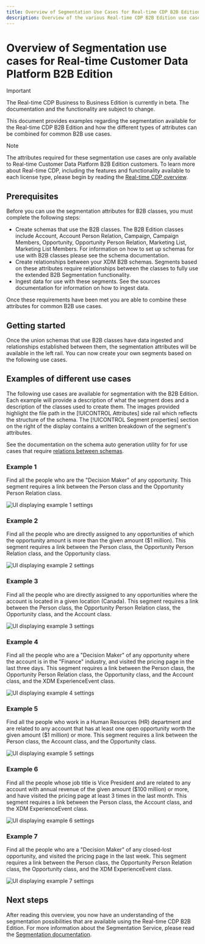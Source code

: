 ```yaml
---
title: Overview of Segmentation Use Cases for Real-time CDP B2B Edition.
description: Overview of the various Real-time CDP B2B Edition use cases available.
---
```

# Overview of Segmentation use cases for Real-time Customer Data Platform B2B Edition

<!-- This document relates to this [ticket](https://jira.corp.adobe.com/browse/PLAT-100468) -->

>[!IMPORTANT]
>
>The Real-time CDP Business to Business Edition is currently in beta. The documentation and the functionality are subject to change.

This document provides examples regarding the segmentation available for the Real-time CDP B2B Edition and how the different types of attributes can be combined for common B2B use cases.

>[!NOTE]
>
>The attributes required for these segmentation use cases are only available to Real-time Customer Data Platform B2B Edition customers. To learn more about Real-time CDP, including the features and functionality available to each license type, please begin by reading the [Real-time CDP overview](../overview.md).

## Prerequisites

Before you can use the segmentation attributes for B2B classes, you must complete the following steps:

- Create schemas that use the B2B classes. The B2B Edition classes include Account, Account Person Relation, Campaign, Campaign Members, Opportunity, Opportunity Person Relation, Marketing List, Marketing List Members. For information on how to set up schemas for use with B2B classes please see the schema documentation.
  <!-- [PLACEHOLDER how to set up schemas for use with B2B classes]()] -->
- Create relationships between your XDM B2B schemas. Segments based on these attributes require relationships between the classes to fully use the extended B2B Segmentation functionality.
  <!-- [PLACEHOLDER Create relationships between your XDM B2B schemas]() -->
- Ingest data for use with these segments. See the sources documentation for information on how to ingest data. 
  <!-- [PLACEHOLDER how to ingest data](../../sources/home.md). -->

Once these requirements have been met you are able to combine these attributes for common B2B use cases.

## Getting started

Once the union schemas that use B2B classes have data ingested and relationships established between them, the segmentation attributes will be available in the left rail. You can now create your own segments based on the following use cases.

## Examples of different use cases

The following use cases are available for segmentation with the B2B Edition. Each example will provide a description of what the segment does and a description of the classes used to create them. The images provided highlight the file path in the [!UICONTROL Attributes] side rail which reflects the structure of the schema. The [!UICONTROL Segment properties] section on the right of the display contains a written breakdown of the segment's attributes. 

See the documentation on the schema auto generation utility for for use cases that require [relations between schemas](../../sources/connectors/adobe-applications/marketo/marketo-namespaces.md).
<!-- [possible PLACEHOLDER] -->

<!-- short blurb explaining what the segment does, and then an accompanying screenshot to show how it’s built -->

### Example 1

Find all the people who are the "Decision Maker" of any opportunity. This segment requires a link between the Person class and the Opportunity Person Relation class. 

![UI displaying example 1 settings](../assets/segmentation/decision-maker.png)

### Example 2

Find all the people who are directly assigned to any opportunities of which the opportunity amount is more than the given amount ($1 million). This segment requires a link between the Person class, the Opportunity Person Relation class, and the Opportunity class.

![UI displaying example 2 settings](../assets/example-2.png)

### Example 3

Find all the people who are directly assigned to any opportunities where the account is located in a given location (Canada). This segment requires a link between the Person class, the Opportunity Person Relation class, the Opportunity class, and the Account class.

![UI displaying example 3 settings](../assets/example-3.png)

### Example 4

Find all the people who are a "Decision Maker" of any opportunity where the account is in the "Finance" industry, and visited the pricing page in the last three days. This segment requires a link between the Person class, the Opportunity Person Relation class, the Opportunity class, and the Account class, and the XDM ExperienceEvent class.

![UI displaying example 4 settings](../assets/example-4.png)

### Example 5

Find all the people who work in a Human Resources (HR) department and are related to any account that has at least one open opportunity worth the given amount ($1 million) or more. This segment requires a link between the Person class, the Account class, and the Opportunity class.

![UI displaying example 5 settings](../assets/example-5.png)

### Example 6

Find all the people whose job title is Vice President and are related to any account with annual revenue of the given amount ($100 million) or more, and have visited the pricing page at least 3 times in the last month. This segment requires a link between the Person class, the Account class, and the XDM ExperienceEvent class.

![UI displaying example 6 settings](../assets/example-6.png)

### Example 7

Find all the people who are a "Decision Maker" of any closed-lost opportunity, and visited the pricing page in the last week. This segment requires a link between the Person class, the Opportunity Person Relation class, the
Opportunity class, and the XDM ExperienceEvent class.

![UI displaying example 7 settings](../assets/example-7.png)

## Next steps

After reading this overview, you now have an understanding of the segmentation possibilities that are available using the Real-time CDP B2B Edition. For more information about the Segmentation Service, please read the [Segmentation documentation](../../segmentation/home.md).
